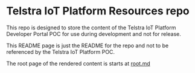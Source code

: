 # Telstra IoT Platform Resources repo

This repo is designed to store the content of the Telstra IoT Platform Developer Portal POC for use during development and not for release.

This README page is just the README for the repo and not to be referenced by the Telstra IoT Platform POC.

The root page of the rendered content is starts at [root.md](./root.md)

